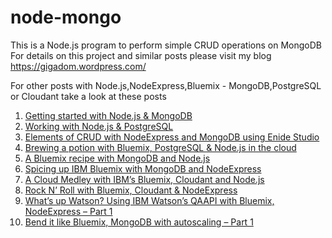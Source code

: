 # node-mongo
This is a Node.js program to perform simple CRUD operations on MongoDB
For details on this project and similar posts please visit  my blog https://gigadom.wordpress.com/

For other posts with Node.js,NodeExpress,Bluemix - MongoDB,PostgreSQL or Cloudant take a look at these posts

1. [Getting started with Node.js & MongoDB](https://gigadom.wordpress.com/2014/07/13/getting-started-with-node-js-and-mongodb/)
2. [Working with Node.js & PostgreSQL](https://gigadom.wordpress.com/2014/07/20/working-with-node-js-and-postgresql/)
3. [Elements of CRUD with NodeExpress and MongoDB using Enide Studio](https://gigadom.wordpress.com/2014/08/04/elements-of-crud-with-nodeexpress-and-mongodb-using-enide-studio/)
4. [Brewing a potion with Bluemix, PostgreSQL & Node.js in the cloud](https://gigadom.wordpress.com/2014/07/22/brewing-a-potion-with-bluemix-postgresql-node-js-in-the-cloud/)
6. [A Bluemix recipe with MongoDB and Node.js](https://gigadom.wordpress.com/2014/07/27/a-bluemix-recipe-with-mongodb-and-node-js/)
7. [Spicing up IBM Bluemix with MongoDB and NodeExpress](https://gigadom.wordpress.com/2014/08/07/spicing-up-a-ibm-bluemix-cloud-app-with-mongodb-and-nodeexpress/)
8. [A Cloud Medley with IBM’s Bluemix, Cloudant and Node.js](https://gigadom.wordpress.com/2014/08/15/a-cloud-medley-with-ibm-bluemix-cloudant-db-and-node-js/)
9. [Rock N’ Roll with Bluemix, Cloudant & NodeExpress](https://gigadom.wordpress.com/2014/08/19/rock-n-roll-with-bluemix-cloudant-nodeexpress/)
11. [What’s up Watson? Using IBM Watson’s QAAPI with Bluemix, NodeExpress – Part 1](https://gigadom.wordpress.com/2014/10/11/whats-up-watson-using-ibm-watsons-qaapi-with-bluemix-nodeexpress-part-1/)
13. [Bend it like Bluemix, MongoDB with autoscaling – Part 1](https://gigadom.wordpress.com/2014/11/05/bend-it-like-bluemix-mongodb-using-auto-scale-part-1/)
